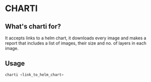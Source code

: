 # CHARTI

## What's charti for?
It accepts links to a helm chart, it downloads every image and makes a report that includes a list of images, their size and no. of layers in each image.

## Usage 

``` bash
charti <link_to_helm_chart>
```
